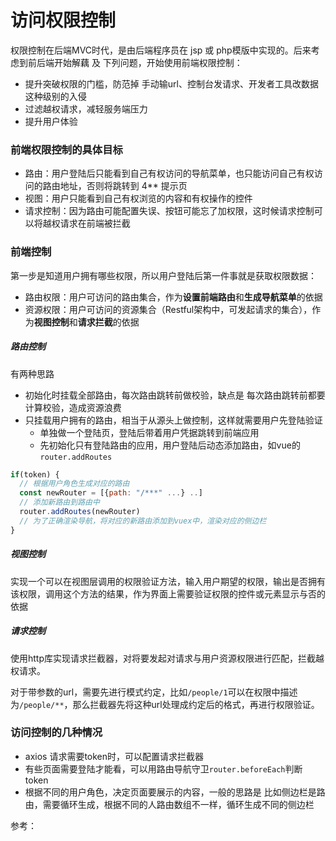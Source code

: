 # 访问权限控制
权限控制在后端MVC时代，是由后端程序员在 jsp 或 php模版中实现的。后来考虑到前后端开始解藕 及 下列问题，开始使用前端权限控制：
- 提升突破权限的门槛，防范掉 手动输url、控制台发请求、开发者工具改数据 这种级别的入侵
- 过滤越权请求，减轻服务端压力
- 提升用户体验

### 前端权限控制的具体目标
- 路由：用户登陆后只能看到自己有权访问的导航菜单，也只能访问自己有权访问的路由地址，否则将跳转到 4** 提示页
- 视图：用户只能看到自己有权浏览的内容和有权操作的控件
- 请求控制：因为路由可能配置失误、按钮可能忘了加权限，这时候请求控制可以将越权请求在前端被拦截

### 前端控制
第一步是知道用户拥有哪些权限，所以用户登陆后第一件事就是获取权限数据：
- 路由权限：用户可访问的路由集合，作为**设置前端路由**和**生成导航菜单**的依据
- 资源权限：用户可访问的资源集合（Restful架构中，可发起请求的集合），作为**视图控制**和**请求拦截**的依据

##### 路由控制
有两种思路
- 初始化时挂载全部路由，每次路由跳转前做校验，缺点是 每次路由跳转前都要计算校验，造成资源浪费
- 只挂载用户拥有的路由，相当于从源头上做控制，这样就需要用户先登陆验证
  - 单独做一个登陆页，登陆后带着用户凭据跳转到前端应用
  - 先初始化只有登陆路由的应用，用户登陆后动态添加路由，如vue的`router.addRoutes`

```javascript
if(token) {
  // 根据用户角色生成对应的路由
  const newRouter = [{path: "/***" ...} ..]
  // 添加新路由到路由中
  router.addRoutes(newRouter)
  // 为了正确渲染导航，将对应的新路由添加到vuex中，渲染对应的侧边栏
}
```
##### 视图控制
实现一个可以在视图层调用的权限验证方法，输入用户期望的权限，输出是否拥有该权限，调用这个方法的结果，作为界面上需要验证权限的控件或元素显示与否的依据

##### 请求控制
使用http库实现请求拦截器，对将要发起对请求与用户资源权限进行匹配，拦截越权请求。

对于带参数的url，需要先进行模式约定，比如`/people/1`可以在权限中描述为`/people/**`，那么拦截器先将这种url处理成约定后的格式，再进行权限验证。

### 访问控制的几种情况
- axios 请求需要token时，可以配置请求拦截器
- 有些页面需要登陆才能看，可以用路由导航守卫`router.beforeEach`判断token
- 根据不同的用户角色，决定页面要展示的内容，一般的思路是 比如侧边栏是路由，需要循环生成，根据不同的人路由数组不一样，循环生成不同的侧边栏

参考：



